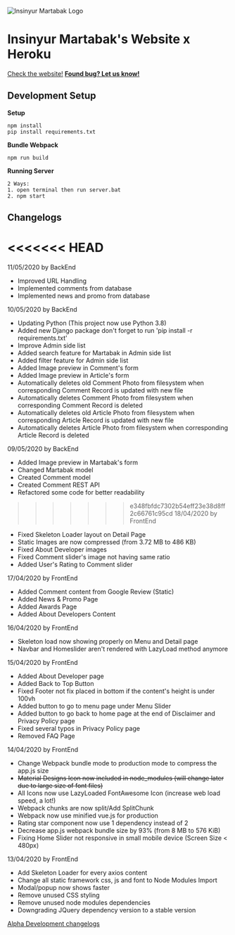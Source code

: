 ![Insinyur Martabak Logo](static/img/icon.png)
# Insinyur Martabak's Website x Heroku
[Check the website!](https://webirmartabak.herokuapp.com/)
__[Found bug? Let us know!](https://github.com/Shaddamah/irmartabak-heroku/issues)__


## Development Setup

__Setup__

```
npm install
pip install requirements.txt
```

__Bundle Webpack__

```
npm run build
```

__Running Server__

```
2 Ways:
1. open terminal then run server.bat
2. npm start
```

## Changelogs

<<<<<<< HEAD
=======
11/05/2020 by BackEnd
- Improved URL Handling
- Implemented comments from database
- Implemented news and promo from database

10/05/2020 by BackEnd
- Updating Python (This project now use Python 3.8)
- Added new Django package don't forget to run 'pip install -r requirements.txt'
- Improve Admin side list
- Added search feature for Martabak in Admin side list
- Added filter feature for Admin side list
- Added Image preview in Comment's form
- Added Image preview in Article's form
- Automatically deletes old Comment Photo from filesystem when corresponding Comment Record is updated with new file
- Automatically deletes Comment Photo from filesystem when corresponding Comment Record is deleted
- Automatically deletes old Article Photo from filesystem when corresponding Article Record is updated with new file
- Automatically deletes Article Photo from filesystem when corresponding Article Record is deleted

09/05/2020 by BackEnd
- Added Image preview in Martabak's form
- Changed Martabak model
- Created Comment model
- Created Comment REST API
- Refactored some code for better readability

>>>>>>> e348fbfdc7302b54eff23e38d8ff2c66761c95cd
18/04/2020 by FrontEnd
- Fixed Skeleton Loader layout on Detail Page
- Static Images are now compressed (from 3.72 MB to 486 KB)
- Fixed About Developer images
- Fixed Comment slider's image not having same ratio
- Added User's Rating to Comment slider

17/04/2020 by FrontEnd
- Added Comment content from Google Review (Static)
- Added News & Promo Page
- Added Awards Page
- Added About Developers Content

16/04/2020 by FrontEnd
- Skeleton load now showing properly on Menu and Detail page
- Navbar and Homeslider aren't rendered with LazyLoad method anymore

15/04/2020 by FrontEnd
- Added About Developer page
- Added Back to Top Button
- Fixed Footer not fix placed in bottom if the content's height is under 100vh
- Added button to go to menu page under Menu Slider
- Added button to go back to home page at the end of Disclaimer and Privacy Policy page
- Fixed several typos in Privacy Policy page
- Removed FAQ Page

14/04/2020 by FrontEnd
- Change Webpack bundle mode to production mode to compress the app.js size
- ~~Material Designs Icon now included in node_modules (will change later due to large size of font files)~~
- All Icons now use LazyLoaded FontAwesome Icon (increase web load speed, a lot!)
- Webpack chunks are now split/Add SplitChunk
- Webpack now use minified vue.js for production
- Rating star component now use 1 dependency instead of 2
- Decrease app.js webpack bundle size by 93% (from 8 MB to 576 KiB)
- Fixing Home Slider not responsive in small mobile device (Screen Size < 480px)

13/04/2020 by FrontEnd
- Add Skeleton Loader for every axios content
- Change all static framework css, js and font to Node Modules Import
- Modal/popup now shows faster 
- Remove unused CSS styling
- Remove unused node modules dependencies
- Downgrading JQuery dependency version to a stable version

[Alpha Development changelogs](changelog.txt)